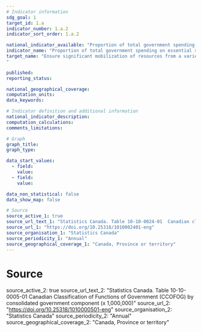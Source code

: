 ```yaml
---
# Indicator information
sdg_goal: 1
target_id: 1.a
indicator_number: 1.a.2
indicator_sort_order: 1.a.2

national_indicator_available: "Proportion of total government spending on essential services (education, health and social protection)"
indicator_name: "Proportion of total government spending on essential services (education, health and social protection)"
target_name: "Ensure significant mobilization of resources from a variety of sources, including through enhanced development cooperation, in order to provide adequate and predictable means for developing countries, in particular least developed countries, to implement programmes and policies to end poverty in all its dimensions
"

published: 
reporting_status: 

national_geographical_coverage: 
computation_units: 
data_keywords: 

# Indicator definition and additional information
national_indicator_description: 
computation_calculations: 
comments_limitations:

# Graph
graph_title: 
graph_type: 

data_start_values:
  - field: 
    value: 
  - field: 
    value: 

data_non_statistical: false
data_show_map: false

# Source
source_active_1: true
source_url_text_1: "Statistics Canada. Table 10-10-0024-01  Canadian classification of functions of government, by general government component (x 1,000,000)"
source_url_1: "https://doi.org/10.25318/1010002401-eng"
source_organisation_1: "Statistics Canada"
source_periodicity_1: "Annual"
source_geographical_coverage_1: "Canada, Province or territory"
---
```

# Source
source_active_2: true
source_url_text_2: "Statistics Canada. Table 10-10-0005-01  Canadian Classification of Functions of Government (CCOFOG) by consolidated government component (x 1,000,000)"
source_url_2: "https://doi.org/10.25318/1010000501-eng"
source_organisation_2: "Statistics Canada"
source_periodicity_2: "Annual"
source_geographical_coverage_2: "Canada, Province or territory"
